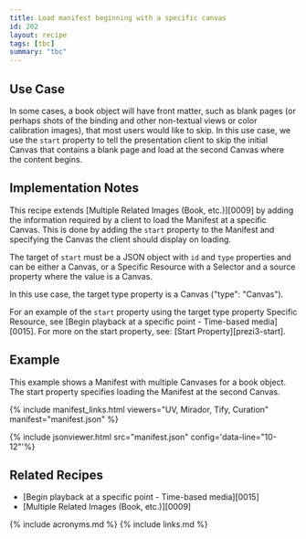 ```yaml
---
title: Load manifest beginning with a specific canvas
id: 202
layout: recipe
tags: [tbc]
summary: "tbc"
---
```


## Use Case

In some cases, a book object will have front matter, such as blank pages (or perhaps shots of the binding and other non-textual views or color calibration images), that most users would like to skip. In this use case, we use the `start` property to tell the presentation client to skip the initial Canvas that contains a blank page and load at the second Canvas where the content begins.

## Implementation Notes

This recipe extends [Multiple Related Images (Book, etc.)][0009] by adding the information required by a client to load the Manifest at a specific Canvas. This is done by adding the `start` property to the Manifest and specifying the Canvas the client should display on loading.

The target of `start` must be a JSON object with `id` and `type` properties and can be either a Canvas, or a Specific Resource with a Selector and a source property where the value is a Canvas.

In this use case, the target type property is a Canvas ("type": "Canvas").

For an example of the `start` property using the target type property Specific Resource, see [Begin playback at a specific point - Time-based media][0015]. For more on the start property, see: [Start Property][prezi3-start].

## Example

This example shows a Manifest with multiple Canvases for a book object. The start property specifies loading the Manifest at the second Canvas.

{% include manifest_links.html viewers="UV, Mirador, Tify, Curation" manifest="manifest.json" %}

{% include jsonviewer.html src="manifest.json" config='data-line="10-12"'%}

## Related Recipes

* [Begin playback at a specific point - Time-based media][0015]
* [Multiple Related Images (Book, etc.)][0009]

{% include acronyms.md %}
{% include links.md %}
